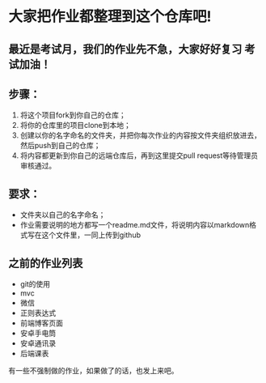 
# 大家把作业都整理到这个仓库吧!

## 最近是考试月，我们的作业先不急，大家好好复习 考试加油！

## 步骤：
1. 将这个项目fork到你自己的仓库；
2. 将你的仓库里的项目clone到本地；
3. 创建以你的名字命名的文件夹，并把你每次作业的内容按文件夹组织放进去，然后push到自己的仓库；
4. 将内容都更新到你自己的远端仓库后，再到这里提交pull request等待管理员审核通过。

## 要求：
* 文件夹以自己的名字命名；
* 作业需要说明的地方都写一个readme.md文件，将说明内容以markdown格式写在这个文件里，一同上传到github

## 之前的作业列表
* git的使用
* mvc
* 微信
* 正则表达式
* 前端博客页面
* 安卓手电筒
* 安卓通讯录
* 后端课表

有一些不强制做的作业，如果做了的话，也发上来吧。


